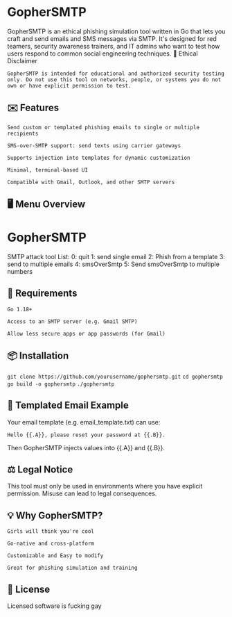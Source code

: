 # GopherSMTP

GopherSMTP is an ethical phishing simulation tool written in Go that lets you craft and send emails and SMS messages via SMTP. It's designed for red teamers, security awareness trainers, and IT admins who want to test how users respond to common social engineering techniques.
🚨 Ethical Disclaimer

    GopherSMTP is intended for educational and authorized security testing only. Do not use this tool on networks, people, or systems you do not own or have explicit permission to test.

## ✉️ Features

    Send custom or templated phishing emails to single or multiple recipients

    SMS-over-SMTP support: send texts using carrier gateways

    Supports injection into templates for dynamic customization

    Minimal, terminal-based UI

    Compatible with Gmail, Outlook, and other SMTP servers

## 🖥️ Menu Overview

# GopherSMTP

SMTP attack tool
List:
0: quit 
1: send single email 
2: Phish from a template 
3: send to multiple emails 
4: smsOverSmtp
5: Send smsOverSmtp to multiple numbers

## 🔐 Requirements

    Go 1.18+

    Access to an SMTP server (e.g. Gmail SMTP)

    Allow less secure apps or app passwords (for Gmail)

## 📦 Installation

```git clone https://github.com/yourusername/gophersmtp.git```
```cd gophersmtp```
```go build -o gophersmtp```
```./gophersmtp```

## 📧 Templated Email Example

Your email template (e.g. email_template.txt) can use:

```Hello {{.A}}, please reset your password at {{.B}}.```

Then GopherSMTP injects values into {{.A}} and {{.B}}.

## ⚖️ Legal Notice

This tool must only be used in environments where you have explicit permission. Misuse can lead to legal consequences.

## 💡 Why GopherSMTP?

    Girls will think you're cool

    Go-native and cross-platform

    Customizable and Easy to modify

    Great for phishing simulation and training

## 📃 License

Licensed software is fucking gay
